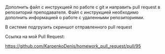 Дополнить файл с инструкцией по работе с git и направить pull request в репозиторий преподавателя. Файл с инструкцией необходимо дополнить информацией о работе с удаленными репозиториями.

В системе подгрузить скриншот отправленного pull request 

Ссылка на мой Pull Request:

https://github.com/KarpenkoDenis/homework_pull_request/pull/95